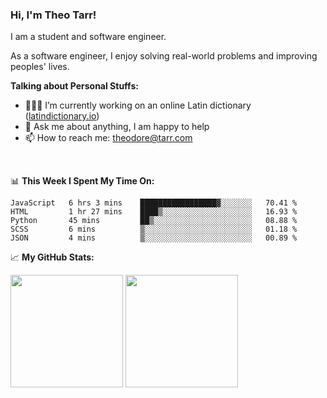 ### Hi, I'm Theo Tarr!

I am a student and software engineer. 

As a software engineer, I enjoy solving real-world problems and improving peoples' lives.

**Talking about Personal Stuffs:**

- 👨🏻‍💻 I’m currently working on an online Latin dictionary ([latindictionary.io](https://www.latindictionary.io))
- 💬 Ask me about anything, I am happy to help
- 📫 How to reach me: theodore@tarr.com

</br>

📊 **This Week I Spent My Time On:**
<!--START_SECTION:waka-->
```text
JavaScript   6 hrs 3 mins    █████████████████▓░░░░░░░   70.41 % 
HTML         1 hr 27 mins    ████▒░░░░░░░░░░░░░░░░░░░░   16.93 % 
Python       45 mins         ██▒░░░░░░░░░░░░░░░░░░░░░░   08.88 % 
SCSS         6 mins          ▒░░░░░░░░░░░░░░░░░░░░░░░░   01.18 % 
JSON         4 mins          ▒░░░░░░░░░░░░░░░░░░░░░░░░   00.89 % 
```
<!--END_SECTION:waka-->


📈 **My GitHub Stats:**

<p>
  <img height="180em" src="https://github-readme-stats.vercel.app/api?username=theotarr&show_icons=true&hide_border=true&&count_private=true&include_all_commits=true&theme=radical" />
  <img height="180em" src="https://github-readme-stats.vercel.app/api/top-langs/?username=theotarr&exclude_repo=KNN-Image-Classification&show_icons=true&hide_border=true&layout=compact&langs_count=8&theme=radical"/>
</p>
